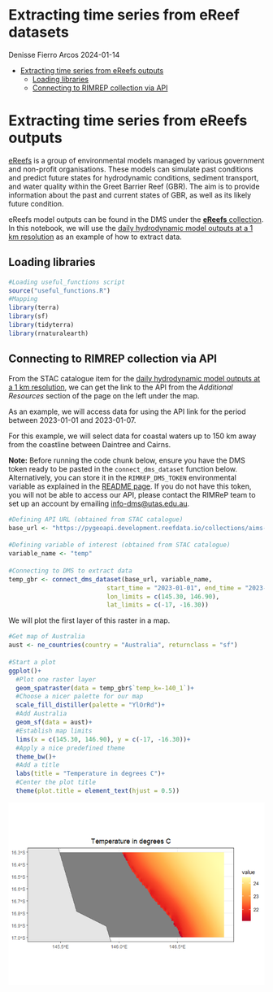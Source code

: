 Extracting time series from eReef datasets
================
Denisse Fierro Arcos
2024-01-14

- [Extracting time series from eReefs
  outputs](#extracting-time-series-from-ereefs-outputs)
  - [Loading libraries](#loading-libraries)
  - [Connecting to RIMREP collection via
    API](#connecting-to-rimrep-collection-via-api)

# Extracting time series from eReefs outputs

[eReefs](https://research.csiro.au/ereefs/) is a group of environmental
models managed by various government and non-profit organisations. These
models can simulate past conditions and predict future states for
hydrodynamic conditions, sediment transport, and water quality within
the Greet Barrier Reef (GBR). The aim is to provide information about
the past and current states of GBR, as well as its likely future
condition.

eReefs model outputs can be found in the DMS under the [**eReefs**
collection](https://stac.development.reefdata.io/browser/collections/ereefs).
In this notebook, we will use the [daily hydrodynamic model outputs at a
1 km
resolution](https://stac.development.reefdata.io/browser/collections/ereefs/items/aims-ereefs-agg-hydrodynamic-1km-daily?.asset=asset-data)
as an example of how to extract data.

## Loading libraries

``` r
#Loading useful_functions script
source("useful_functions.R")
#Mapping
library(terra)
library(sf)
library(tidyterra)
library(rnaturalearth)
```

## Connecting to RIMREP collection via API

From the STAC catalogue item for the [daily hydrodynamic model outputs
at a 1 km
resolution](https://stac.development.reefdata.io/browser/collections/ereefs/items/aims-ereefs-agg-hydrodynamic-1km-daily?.asset=asset-data),
we can get the link to the API from the *Additional Resources* section
of the page on the left under the map.

As an example, we will access data for using the API link for the period
between 2023-01-01 and 2023-01-07.

For this example, we will select data for coastal waters up to 150 km
away from the coastline between Daintree and Cairns.

**Note:** Before running the code chunk below, ensure you have the DMS
token ready to be pasted in the `connect_dms_dataset` function below.
Alternatively, you can store it in the `RIMREP_DMS_TOKEN` environmental
variable as explained in the [README
page](https://github.com/aodn/rimrep-training/blob/main/CoTS-training-Jan2024/README.md).
If you do not have this token, you will not be able to access our API,
please contact the RIMReP team to set up an account by emailing
<info-dms@utas.edu.au>.

``` r
#Defining API URL (obtained from STAC catalogue)
base_url <- "https://pygeoapi.development.reefdata.io/collections/aims-ereefs-agg-hydrodynamic-1km-daily/"

#Defining variable of interest (obtained from STAC catalogue)
variable_name <- "temp"

#Connecting to DMS to extract data
temp_gbr <- connect_dms_dataset(base_url, variable_name,
                           start_time = "2023-01-01", end_time = "2023-01-07", 
                           lon_limits = c(145.30, 146.90),
                           lat_limits = c(-17, -16.30))
```

We will plot the first layer of this raster in a map.

``` r
#Get map of Australia
aust <- ne_countries(country = "Australia", returnclass = "sf")

#Start a plot
ggplot()+
  #Plot one raster layer
  geom_spatraster(data = temp_gbr$`temp_k=-140_1`)+
  #Choose a nicer palette for our map
  scale_fill_distiller(palette = "YlOrRd")+
  #Add Australia
  geom_sf(data = aust)+
  #Establish map limits
  lims(x = c(145.30, 146.90), y = c(-17, -16.30))+
  #Apply a nice predefined theme
  theme_bw()+
  #Add a title
  labs(title = "Temperature in degrees C")+
  #Center the plot title
  theme(plot.title = element_text(hjust = 0.5))
```

![](01_eReef_timeseries_files/figure-gfm/unnamed-chunk-3-1.png)<!-- -->
